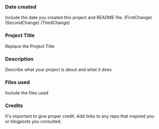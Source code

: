 ### Date created
Include the date you created this project and README file.
(FirstChange)
(SecondChange)
(ThirdChange)

### Project Title
Replace the Project Title

### Description
Describe what your project is about and what it does

### Files used
Include the files used

### Credits
It's important to give proper credit. Add links to any repo that inspired you or blogposts you consulted.
